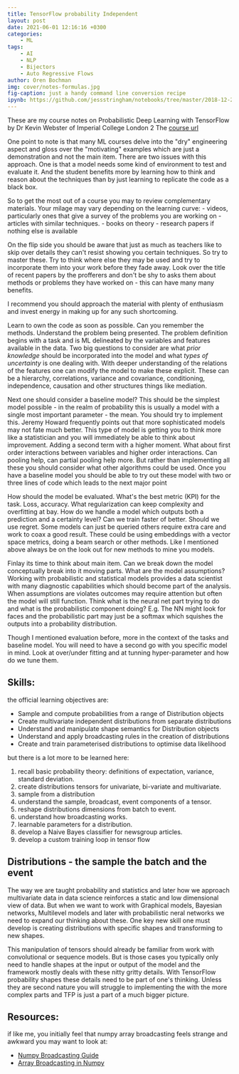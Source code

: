 ```yaml
---
title: TensorFlow probability Independent
layout: post
date: 2021-06-01 12:16:16 +0300
categories:
    - ML
tags:
    - AI
    - NLP
    - Bijectors
    - Auto Regressive Flows
author: Oren Bochman
img: cover/notes-formulas.jpg
fig-caption: just a handy command line conversion recipe
ipynb: https://github.com/jessstringham/notebooks/tree/master/2018-12-27-KL-Divergence.ipynb
---
```


These are my course notes on Probabilistic Deep Learning with TensorFlow by Dr Kevin Webster of Imperial College London 2 
The [course url](https://www.coursera.org/learn/probabilistic-deep-learning-with-tensorflow2/home/welcome)



One point to note is that many ML courses delve into the "dry" engineering aspect and gloss over the "motivating" examples which are just a demonstration and not the main item. There are two issues with this approach. One is that a model needs some kind of environment to test and evaluate it. And the student benefits more by learning how to think and reason about the techniques than by just learning to replicate the code as a black box. 

So to get the most out of a course you may to review complementary materials. Your milage may vary depending on the learning curve:
     - videos, particularly ones that give a survey of the problems you are working on
     - articles with similar techniques.
     - books on theory
     - research papers if nothing else is available 

On the flip side you should be aware that just as much as teachers like to skip over details they can't resist showing you certain techniques. So try to master these. Try to think where else they may be used and try to incorporate them into your work before they fade away. Look over the title of recent papers by the profferers and don't be shy to asks them about methods or problems they have worked on - this can have many many benefits.

I recommend you should approach the material with plenty of enthusiasm and invest energy in making up for any such shortcoming. 

Learn to own the code as soon as possible. Can you remember the methods. Understand the problem being presented. The problem definition begins with a task and is ML delineated by the variables and features available in the data. Two big questions to consider are what *prior knowledge* should be incorporated into the model and what *types of uncertainty* is one dealing with. With deeper understanding of the relations of the features one can modify the model to make these explicit. These can be a hierarchy, correlations, variance and covariance, conditioning, independence, causation and other structures things like mediation.

Next one should consider a baseline model? This should be the simplest model possible - in the realm of probability this is usually a model with a single most important parameter - the mean. You should try to implement this. Jeremy Howard frequently points out that  more sophisticated models may not fate much better. 
This type of model is getting you to think more like a statistician and you will  immediately be able to think about improvement. Adding a second term with a higher moment. What about first order interactions between variables and higher order interactions. Can pooling help, can partial pooling help more. But rather than implementing all these you should consider what other algorithms could be used. Once you have a baseline model you should be able to try out these model with two or three lines of code which leads to the next major point

How should the model be evaluated. What's the best metric (KPI) for the task. Loss, accuracy. What regularization can keep complexity and overfitting at bay. How do we handle a model which outputs both a prediction and a certainty level? Can we train faster of better. Should we use regret. Some models can just be queried others require extra care and work to coax a good result. These could be using embeddings with a vector space metrics, doing a beam search or other methods. Like I mentioned above always be on the look out for new methods to mine you models.

Finlay its time to think about main item. Can we break down the model conceptually break into it moving parts. What are the model assumptions? Working with probabilistic and statistical models provides a data scientist with many diagnostic capabilities which should become part of the analysis. When assumptions are violates outcomes may require attention but often the model will still function.
Think  what is the neural net part trying to do and what is the probabilistic component doing? E.g. The NN might look for faces and the probabilistic part may just be a softmax which squishes the outputs into  a probability distribution.

Though I mentioned evaluation before, more in the context of the tasks and baseline model. You will need to have a second go with you specific model in mind. Look at over/under fitting and at tunning hyper-parameter and how do we tune them.

## Skills:

the official learning objectives are:
- Sample and compute probabilities from a range of Distribution objects
- Create multivariate independent distributions from separate distributions
- Understand and manipulate shape semantics for Distribution objects
- Understand and apply broadcasting rules in the creation of distributions
- Create and train parameterised distributions to optimise data likelihood

but there is a lot more to be learned here:
1. recall basic probability theory: definitions of expectation, variance, standard deviation.
1. create distributions tensors for univariate, bi-variate and multivariate.
1. sample from a distribution
1. understand the sample, broadcast, event components of a tensor. 
1. reshape distributions dimensions from batch to event.
1. understand how broadcasting works.
1. learnable parameters for a distribution.
1. develop a Naive Bayes classifier for newsgroup articles.
1. develop a custom training loop in tensor flow

## Distributions - the sample the batch and the event

The way we are taught probability and statistics and later how we approach multivariate data in data science reinforces a static and low dimensional view of data. But when we want to work with Graphical models, Bayesian networks, Multilevel models and later with probabilistic neral networks we need to expand our thinking about these. One key new skill one must develop is creating distributions with specific shapes and transforming to new shapes.

This manipulation of tensors should already be familiar from work with convolutional or sequence models. But is those cases you typically only need to handle shapes at the input or output of the model and the framework mostly deals with these nitty gritty details. With TensorFlow probability shapes these details need to be part of one's thinking. Unless they are second nature you will struggle to implementing the with the more complex parts and TFP is just a part of a much bigger picture.

## Resources:

if like me, you initially feel that numpy array broadcasting feels strange and awkward you may want to look at:

- [Numpy Broadcasting Guide](https://numpy.org/doc/stable/user/basics.broadcasting.html)
- [Array Broadcasting in Numpy](https://numpy.org/devdocs/user/theory.broadcasting.html)